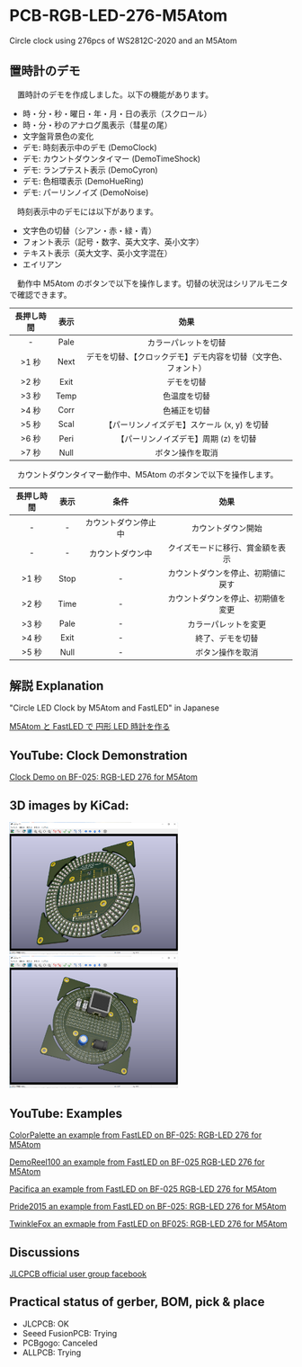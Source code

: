 # PCB-RGB-LED-276-M5Atom
Circle clock using 276pcs of WS2812C-2020 and an M5Atom

## 置時計のデモ
　置時計のデモを作成しました。以下の機能があります。

- 時・分・秒・曜日・年・月・日の表示（スクロール）
- 時・分・秒のアナログ風表示（彗星の尾）
- 文字盤背景色の変化
- デモ: 時刻表示中のデモ (DemoClock)
- デモ: カウントダウンタイマー (DemoTimeShock)
- デモ: ランプテスト表示 (DemoCyron)
- デモ: 色相環表示 (DemoHueRing)
- デモ: パーリンノイズ (DemoNoise)

　時刻表示中のデモには以下があります。

- 文字色の切替（シアン・赤・緑・青）
- フォント表示（記号・数字、英大文字、英小文字）
- テキスト表示（英大文字、英小文字混在）
- エイリアン

　動作中 M5Atom のボタンで以下を操作します。切替の状況はシリアルモニタで確認できます。

|長押し時間|表示|効果|
|:-:|:-:|:-:|
| -  |Pale|カラーパレットを切替|
|>1 秒|Next|デモを切替、【クロックデモ】デモ内容を切替（文字色、フォント）|
|>2 秒|Exit|デモを切替|
|>3 秒|Temp|色温度を切替|
|>4 秒|Corr|色補正を切替|
|>5 秒|Scal|【パーリンノイズデモ】スケール (x, y) を切替|
|>6 秒|Peri|【パーリンノイズデモ】周期 (z) を切替|
|>7 秒|Null|ボタン操作を取消|

　カウントダウンタイマー動作中、M5Atom のボタンで以下を操作します。

|長押し時間|表示|条件|効果|
|:-:|:-:|:-:|:-:|
| - | - |カウントダウン停止中|カウントダウン開始|
| - | - |カウントダウン中|クイズモードに移行、賞金額を表示|
|>1 秒|Stop| - |カウントダウンを停止、初期値に戻す|
|>2 秒|Time| - |カウントダウンを停止、初期値を変更|
|>3 秒|Pale| - |カラーパレットを変更|
|>4 秒|Exit| - |終了、デモを切替|
|>5 秒|Null| - |ボタン操作を取消|

## 解説 Explanation
"Circle LED Clock by M5Atom and FastLED" in Japanese

[M5Atom と FastLED で 円形 LED 時計を作る](https://qiita.com/BotanicFields/items/a1e182f418d5a07120ac)

## YouTube: Clock Demonstration 

[Clock Demo on BF-025: RGB-LED 276 for M5Atom](https://youtu.be/55dffut1Fk0)

## 3D images by KiCad:

<img src="https://github.com/botanicfields/PCB-RGB-LED-276-M5Atom/blob/main/bf-025_front.png" width=300>

<img src="https://github.com/botanicfields/PCB-RGB-LED-276-M5Atom/blob/main/bf-025_back.png" width=300>

## YouTube: Examples

[ColorPalette an example from FastLED on BF-025: RGB-LED 276 for M5Atom](https://youtu.be/OUliTGfqcDM)

[DemoReel100 an example from FastLED on BF-025 RGB-LED 276 for M5Atom](https://youtu.be/VHuoHDQSU5E)

[Pacifica an example from FastLED on BF-025 RGB-LED 276 for M5Atom](https://youtu.be/MY5FGuDM8ZY)

[Pride2015 an example from FastLED on BF-025: RGB-LED 276 for M5Atom](https://youtu.be/uj7ePEQMkhk)

[TwinkleFox an exmaple from FastLED on BF025: RGB-LED 276 for M5Atom](https://youtu.be/3NwbCFiiEbc)

## Discussions

[JLCPCB official user group facebook](https://www.facebook.com/groups/JLCPCB/permalink/837468943770299/)

## Practical status of gerber, BOM, pick & place

- JLCPCB: OK
- Seeed FusionPCB: Trying
- PCBgogo: Canceled
- ALLPCB: Trying
